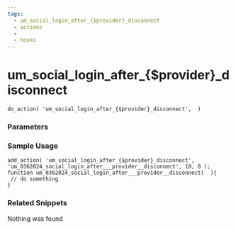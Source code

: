 ```yaml
---
tags: 
  - um_social_login_after_{$provider}_disconnect
  - actions
  - 
  - hooks
---
```

# um\_social\_login\_after\_{$provider}\_disconnect

``` php:no-line-numbers
do_action( 'um_social_login_after_{$provider}_disconnect',  )
```
<div class='hook-sep'></div>

### Parameters

<div class='hook-sep'></div>



### Sample Usage

``` php:no-line-numbers
add_action( 'um_social_login_after_{$provider}_disconnect', 'um_0362024_social_login_after___provider__disconnect', 10, 0 );
function um_0362024_social_login_after___provider__disconnect(  ){
 // do something
}
```
<div class='hook-sep'></div>



### Related Snippets

Nothing was found

